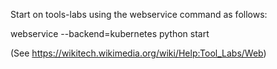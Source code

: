Start on tools-labs using the webservice command as follows:

webservice --backend=kubernetes python start

(See https://wikitech.wikimedia.org/wiki/Help:Tool_Labs/Web)
